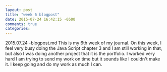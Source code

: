 ```yaml
---
layout: post
title: "week 6 blogpost"
date: 2015-07-24 16:42:15 -0500
comments: true
categories:
---
```

2015.07.24 -blogpost.md
This is my 6th week of my journal. On this week, I feel very busy doing the Java Script chapter 3 and I am still working in that, but also I was doing another project that it is the portfolio. I worked very hard I am trying to send my work on time but it sounds like I couldn't make it.  I keep going and do my work as much I can.